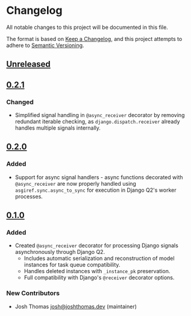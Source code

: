 # Changelog

All notable changes to this project will be documented in this file.

The format is based on [Keep a Changelog](https://keepachangelog.com/en/1.0.0/),
and this project attempts to adhere to [Semantic Versioning](https://semver.org/spec/v2.0.0.html).

<!--
## [${version}]
### Added - for new features
### Changed - for changes in existing functionality
### Deprecated - for soon-to-be removed features
### Removed - for now removed features
### Fixed - for any bug fixes
### Security - in case of vulnerabilities
[${version}]: https://github.com/joshuadavidthomas/django-q-signals/releases/tag/v${version}
-->

## [Unreleased]

## [0.2.1]

### Changed

- Simplified signal handling in `@async_receiver` decorator by removing redundant iterable checking, as `django.dispatch.receiver` already handles multiple signals internally.

## [0.2.0]

### Added

- Support for async signal handlers - async functions decorated with `@async_receiver` are now properly handled using `asgiref.sync.async_to_sync` for execution in Django Q2's worker processes.

## [0.1.0]

### Added

- Created `@async_receiver` decorator for processing Django signals asynchronously through Django Q2.
  - Includes automatic serialization and reconstruction of model instances for task queue compatibility.
  - Handles deleted instances with `_instance_pk` preservation.
  - Full compatibility with Django's `@receiver` decorator options.

### New Contributors

- Josh Thomas <josh@joshthomas.dev> (maintainer)

[unreleased]: https://github.com/joshuadavidthomas/django-q-signals/compare/v0.2.1...HEAD
[0.1.0]: https://github.com/joshuadavidthomas/django-q-signals/releases/tag/v0.1.0
[0.2.0]: https://github.com/joshuadavidthomas/django-q-signals/releases/tag/v0.2.0
[0.2.1]: https://github.com/joshuadavidthomas/django-q-signals/releases/tag/v0.2.1
